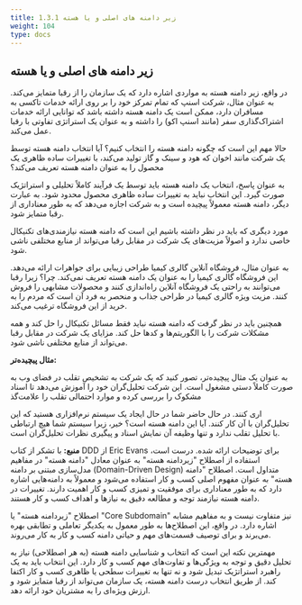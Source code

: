 ```yaml
---
title: 1.3.1 زیر دامنه های اصلی و یا هسته
weight: 104
type: docs
---
```


## زیر دامنه های اصلی و یا هسته

در واقع، زیر دامنه هسته به مواردی اشاره دارد که یک سازمان را از رقبا متمایز می‌کند. به عنوان مثال، شرکت اسنپ که تمام تمرکز خود را بر روی ارائه خدمات تاکسی به مسافران دارد، ممکن است یک دامنه هسته داشته باشد که توانایی ارائه خدمات اشتراک‌گذاری سفر (مانند اسنپ اکو) را داشته و به عنوان یک استراتژی تفاوتی با رقبا عمل می‌کند.

حالا مهم این است که چگونه دامنه هسته را انتخاب کنیم؟ آیا انتخاب دامنه هسته توسط یک شرکت مانند اخوان که هود و سینک و گاز تولید می‌کند، با تغییرات ساده ظاهری یک محصول را به عنوان دامنه هسته تعریف می‌کند؟

به عنوان پاسخ، انتخاب یک دامنه هسته باید توسط یک فرآیند کاملاً تحلیلی و استراتژیک صورت گیرد. این انتخاب نباید به تغییرات ساده ظاهری محصول محدود شود. به عبارت دیگر، دامنه هسته معمولاً پیچیده است و به شرکت اجازه می‌دهد که به طور معناداری از رقبا متمایز شود.

مورد دیگری که باید در نظر داشته باشیم این است که دامنه هسته نیازمندی‌های تکنیکال خاصی ندارد و اصولاً مزیت‌های یک شرکت در مقابل رقبا می‌تواند از منابع مختلفی ناشی شود.

به عنوان مثال، فروشگاه آنلاین گالری کیمیا طراحی زیبایی برای جواهرات ارائه می‌دهد. این فروشگاه گالری کیمیا را به عنوان یک دامنه هسته تعریف نمی‌کند. چرا؟ زیرا رقبا می‌توانند به راحتی یک فروشگاه آنلاین راه‌اندازی کنند و محصولات مشابهی را فروش کنند. مزیت ویژه گالری کیمیا در طراحی جذاب و منحصر به فرد آن است که مردم را به خرید از این فروشگاه ترغیب می‌کند.

همچنین باید در نظر گرفت که دامنه هسته نباید فقط مسائل تکنیکال را حل کند و همه مشکلات شرکت را با الگوریتم‌ها و کدها حل کند. مزایای یک شرکت در مقابل رقبا می‌تواند از منابع مختلفی ناشی شود.

**مثال پیچیده‌تر:**

به عنوان یک مثال پیچیده‌تر، تصور کنید که یک شرکت به تشخیص تقلب در فضای وب به صورت کاملاً دستی مشغول است. این شرکت تحلیل‌گران خود را آموزش می‌دهد تا اسناد مشکوک را بررسی کرده و موارد احتمالی تقلب را علامت‌گذ

اری کنند. در حال حاضر شما در حال ایجاد یک سیستم نرم‌افزاری هستید که این تحلیل‌گران با آن کار کنند. آیا این دامنه هسته است؟ خیر، زیرا سیستم شما هیچ ارتباطی با تحلیل تقلب ندارد و تنها وظیفه آن نمایش اسناد و پیگیری نظرات تحلیل‌گران است.

**منبع:**
با تشکر از کتاب DDD از Eric Evans برای توضیحات ارائه شده.
درست است، استفاده از اصطلاح "زیردامنه هسته" به عنوان معادل "دامنه هسته" در مفاهیم مدل‌سازی مبتنی بر دامنه (Domain-Driven Design) متداول است. اصطلاح "دامنه هسته" به عنوان مفهوم اصلی کسب و کار استفاده می‌شود و معمولاً به دامنه‌هایی اشاره دارد که به طور معناداری برای موفقیت و تمیزی کسب و کار اهمیت دارند. تغییرات در دامنه هسته نیازمند توجه و مطالعه دقیق به نیازها و اهداف کسب و کار هستند.

اصطلاح "زیردامنه هسته" یا "Core Subdomain" نیز متفاوت نیست و به مفاهیم مشابه اشاره دارد. در واقع، این اصطلاح‌ها به طور معمول به یکدیگر تعاملی و تطابقی بهره می‌برند و برای توصیف قسمت‌های مهم و حیاتی دامنه کسب و کار به کار می‌روند.

مهمترین نکته این است که انتخاب و شناسایی دامنه هسته (به هر اصطلاحی) نیاز به تحلیل دقیق و توجه به ویژگی‌ها و تفاوت‌های مهم کسب و کار دارد. این انتخاب باید به یک راهبرد استراتژیک تبدیل شود و نه تنها به تغییرات سطحی یا ظاهری کسب و کار اکتفا کند. از طریق انتخاب درست دامنه هسته، یک سازمان می‌تواند از رقبا متمایز شود و ارزش ویژه‌ای را به مشتریان خود ارائه دهد.
